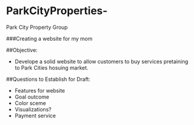 # ParkCityProperties-
Park City Property Group  

###Creating a website for my mom

##Objective: 
- Develope a solid website to allow customers to buy services pretaining to Park Cities hosuing market.

##Questions to Establish for Draft:
- Features for website
- Goal outcome
- Color sceme
- Visualizations?
- Payment service
